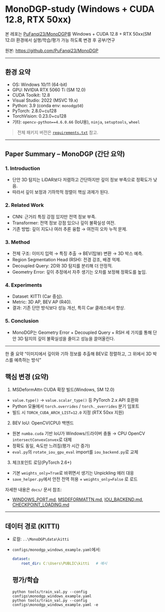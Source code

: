# MonoDGP-study (Windows + CUDA 12.8, RTX 50xx)

본 레포는 [PuFanqi23/MonoDGP](https://github.com/PuFanqi23/MonoDGP)를 Windows + CUDA 12.8 + RTX 50xx(SM 12.0) 환경에서  실행/학습/평가 가능 하도록 변경 후 공부/연구

원본: https://github.com/PuFanqi23/MonoDGP
 

---

## 환경 요약

- OS: Windows 10/11 (64-bit)
- GPU: NVIDIA  RTX 5060 Ti (SM 12.0) 
- CUDA Toolkit:  12.8 
- Visual Studio:  2022 (MSVC 19.x) 
- Python:  3.9  (conda env: `monodgp50`)
- PyTorch:  2.8.0+cu128 
- TorchVision:  0.23.0+cu128 
- 기타: `opencv-python==4.6.0.66` (IoU용), `ninja`, `setuptools`, `wheel`

> 전체 패키지 버전은 [`requirements.txt`](./requirements.txt) 참고.

---

## Paper Summary – MonoDGP (간단 요약)

### 1. Introduction
- 단안 3D 탐지는 LiDAR보다 저렴하고 간단하지만 깊이 정보 부족으로 정확도가 낮음.  
- 따라서 깊이 보정과 기하학적 정렬이 핵심 과제가 된다.

### 2. Related Work
- CNN: 근거리 특징 강점 있지만 전역 정보 부족.  
- Transformer: 전역 정보 강점 있으나 깊이 불확실성 여전.  
- 기존 방법: 깊이 지도나 여러 추론 융합 → 여전히 오차 누적 문제.

### 3. Method
- 전체 구조: 이미지 입력 → 특징 추출 → BEV(탑뷰) 변환 → 3D 박스 예측.  
- Region Segmentation Head (RSH): 전경 강조, 배경 억제.  
- Decoupled Query: 2D와 3D 탐지를 분리해 더 안정적.  
- Geometry Error: 깊이 추정에서 자주 생기는 오차를 보정해 정확도를 높임.

### 4. Experiments
- Dataset: KITTI (Car 중심).  
- Metric: 3D AP, BEV AP (R40).  
- 결과: 기존 단안 방식보다 성능 개선, 특히 Car 클래스에서 향상.

### 5. Conclusion
- MonoDGP는 Geometry Error + Decoupled Query + RSH 세 가지를 통해 단안 3D 탐지의 깊이 불확실성을 줄이고 성능을 끌어올린다.

---

한 줄 요약
“이미지에서 깊이와 기하 정보를 추출해 BEV로 정렬하고, 그 위에서 3D 박스를 예측하는 방식”

## 핵심 변경 (요약)

1)  MSDeformAttn CUDA 확장 빌드(Windows, SM 12.0)   
   - `value.type()` → `value.scalar_type()` 등  PyTorch 2.x API  호환화  
   - Python 모듈에서 `torch.overrides` / `torch._overrides`  분기 임포트   
   - 빌드 시 `TORCH_CUDA_ARCH_LIST=12.0` 지정 (RTX 50xx 지원)

2)  BEV IoU: OpenCV(CPU) 백엔드   
   - 원본 `numba.cuda` 기반 IoU가 Windows/드라이버 충돌 →  CPU OpenCV `intersectConvexConvex`로 대체   
   - 정확도 동일, 속도만 느려짐(평가 시간 증가)  
   - `eval.py`의 `rotate_iou_gpu_eval` import를 `iou_backend.py`로  교체 

3)  체크포인트 로딩(PyTorch 2.6+)   
   - 기본 `weights_only=True`로 바뀌면서 생기는 Unpickling 에러 대응  
   - `save_helper.py`에서  안전 전역 허용 + `weights_only=False` 로 로드

자세한 내용은 `docs/` 문서 참조:
- [WINDOWS_PORT.md](./docs/WINDOWS_PORT.md), [MSDEFORMATTN.md](./docs/MSDEFORMATTN.md), [IOU_BACKEND.md](./docs/IOU_BACKEND.md), [CHECKPOINT_LOADING.md](./docs/CHECKPOINT_LOADING.md)

---

## 데이터 경로 (KITTI)

- 로컬: `..\MonoDGP\data\kitti`  
- `configs/monodgp_windows_example.yaml`에서:
  ```yaml
  dataset:
      root_dir: C:\Users\PUBLIC\kitti   # 예시

  ```

  ## 평가/학습

  ```
  python tools/train_val.py --config configs\monodgp_windows_example.yaml
  python tools/train_val.py --config configs\monodgp_windows_example.yaml -e
  ```
